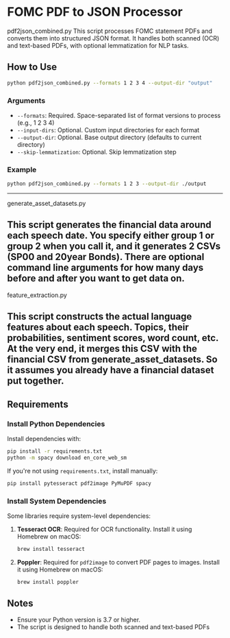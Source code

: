 # FOMC PDF to JSON Processor

pdf2json_combined.py
This script processes FOMC statement PDFs and converts them into structured JSON format. It handles both scanned (OCR) and text-based PDFs, with optional lemmatization for NLP tasks.

## How to Use

```bash
python pdf2json_combined.py --formats 1 2 3 4 --output-dir "output"
```

### Arguments

- `--formats`: Required. Space-separated list of format versions to process (e.g., 1 2 3 4)
- `--input-dirs`: Optional. Custom input directories for each format
- `--output-dir`: Optional. Base output directory (defaults to current directory)
- `--skip-lemmatization`: Optional. Skip lemmatization step

### Example

```bash
python pdf2json_combined.py --formats 1 2 3 --output-dir ./output
```

---
generate_asset_datasets.py

This script generates the financial data around each speech date. You specify either group 1 or group 2 when you call it, and it generates 2 CSVs (SP00 and 20year Bonds). There are optional command line arguments for how many days before and after you want to get data on.
---
feature_extraction.py 

This script constructs the actual language features about each speech. Topics, their probabilities, sentiment scores, word count, etc. At the very end, it merges this CSV with the financial CSV from generate_asset_datasets. So it assumes you already have a financial dataset put together.
---


## Requirements

### Install Python Dependencies

Install dependencies with:

```bash
pip install -r requirements.txt
python -m spacy download en_core_web_sm
```

If you're not using `requirements.txt`, install manually:

```bash
pip install pytesseract pdf2image PyMuPDF spacy
```

### Install System Dependencies

Some libraries require system-level dependencies:

1. **Tesseract OCR**: Required for OCR functionality. Install it using Homebrew on macOS:
   ```bash
   brew install tesseract
   ```

2. **Poppler**: Required for `pdf2image` to convert PDF pages to images. Install it using Homebrew on macOS:
   ```bash
   brew install poppler
   ```

## Notes

- Ensure your Python version is 3.7 or higher.
- The script is designed to handle both scanned and text-based PDFs
